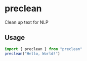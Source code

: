 # preclean

Clean up text for NLP

## Usage

```js
import { preclean } from "preclean"
preclean("Hello, World!")
```
